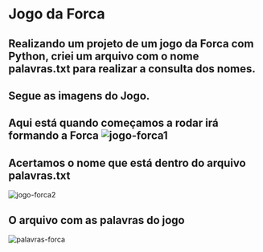 # Jogo da Forca

## Realizando um projeto de um jogo da Forca com Python, criei um arquivo com o nome palavras.txt para realizar a consulta dos nomes.

## Segue as imagens do Jogo.

## Aqui está quando começamos a rodar irá formando a Forca ![jogo-forca1](https://user-images.githubusercontent.com/94683422/187574568-0c64af3f-9dc8-41e5-a3ba-122f35dc2453.png)

## Acertamos o nome que está dentro do arquivo palavras.txt 
 ![jogo-forca2](https://user-images.githubusercontent.com/94683422/187574643-457320f2-671a-44ba-b3d5-fe911cadfbaa.png)

## O arquivo com as palavras do jogo 
![palavras-forca](https://user-images.githubusercontent.com/94683422/187574745-a5de913c-f30e-4a06-af4d-4d5ebf41fb15.png)
